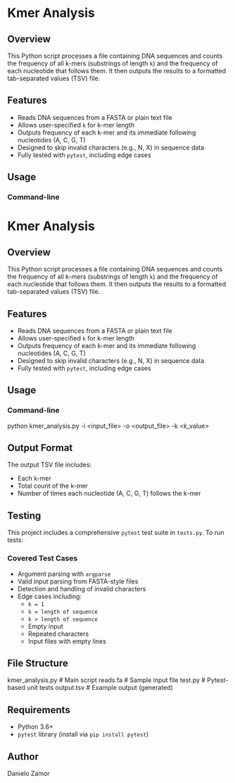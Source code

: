 # Kmer Analysis

## Overview

This Python script processes a file containing DNA sequences and counts the frequency of all k-mers (substrings of length `k`) and the frequency of each nucleotide that follows them. It then outputs the results to a formatted tab-separated values (TSV) file.

## Features

* Reads DNA sequences from a FASTA or plain text file
* Allows user-specified `k` for k-mer length
* Outputs frequency of each k-mer and its immediate following nucleotides (A, C, G, T)
* Designed to skip invalid characters (e.g., N, X) in sequence data
* Fully tested with `pytest`, including edge cases

## Usage

### Command-line

# Kmer Analysis

## Overview

This Python script processes a file containing DNA sequences and counts the frequency of all k-mers (substrings of length `k`) and the frequency of each nucleotide that follows them. It then outputs the results to a formatted tab-separated values (TSV) file.

## Features

* Reads DNA sequences from a FASTA or plain text file
* Allows user-specified `k` for k-mer length
* Outputs frequency of each k-mer and its immediate following nucleotides (A, C, G, T)
* Designed to skip invalid characters (e.g., N, X) in sequence data
* Fully tested with `pytest`, including edge cases

## Usage

### Command-line
python kmer_analysis.py -i <input_file> -o <output_file> -k <k_value>


## Output Format

The output TSV file includes:

* Each k-mer
* Total count of the k-mer
* Number of times each nucleotide (A, C, G, T) follows the k-mer


## Testing

This project includes a comprehensive `pytest` test suite in `tests.py`. To run tests:


### Covered Test Cases

* Argument parsing with `argparse`
* Valid input parsing from FASTA-style files
* Detection and handling of invalid characters
* Edge cases including:
  * `k = 1`
  * `k = length of sequence`
  * `k > length of sequence`
  * Empty input
  * Repeated characters
  * Input files with empty lines

## File Structure

kmer_analysis.py # Main script
reads.fa # Sample input file
test.py # Pytest-based unit tests
output.tsv # Example output (generated)


## Requirements

* Python 3.6+
* `pytest` library (install via `pip install pytest`)

## Author

Danielo Zamor


